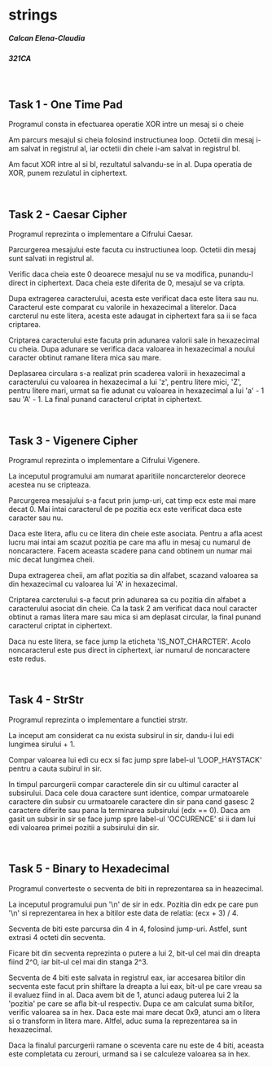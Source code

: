 # strings

##### Calcan Elena-Claudia
##### 321CA

<br/>

Task 1 - One Time Pad
---------------------

Programul consta in efectuarea operatie XOR intre un mesaj si o cheie
		
Am parcurs mesajul si cheia folosind instructiunea loop. Octetii din mesaj
i-am salvat in registrul al, iar octetii din cheie i-am salvat in registrul bl.
	
Am facut XOR intre al si bl, rezultatul salvandu-se in al. Dupa operatia de
XOR, punem rezulatul in ciphertext.


<br/>

Task 2 - Caesar Cipher
-----------------------

Programul reprezinta o implementare a Cifrului Caesar.
	
Parcurgerea mesajului este facuta cu instructiunea loop. Octetii din mesaj
sunt salvati in registrul al.
	
Verific daca cheia este 0 deoarece mesajul nu se va modifica, punandu-l
direct in ciphertext. Daca cheia este diferita de 0, mesajul se va cripta.
	
Dupa extragerea caracterului, acesta este verificat daca este litera sau 
nu. Caracterul este comparat cu valorile in hexazecimal a literelor. Daca 
carcterul nu este litera, acesta este adaugat in ciphertext fara sa ii se faca
criptarea.
	
Criptarea caracterului este facuta prin adunarea valorii sale in hexazecimal
cu cheia. Dupa adunare se verifica daca valoarea in hexazecimal a noului 
caracter obtinut ramane litera mica sau mare.
	
Deplasarea circulara s-a realizat prin scaderea valorii in hexazecimal a
caracterului cu valoarea in hexazecimal a lui 'z', pentru litere mici, 'Z', 
pentru litere mari, urmat sa fie adunat cu valoarea in hexazecimal a lui 'a' - 1
sau 'A' - 1. La final punand caracterul criptat in ciphertext.


<br/>

Task 3 - Vigenere Cipher
------------------------

Programul reprezinta o implementare a Cifrului Vigenere. 
	
La inceputul programului am numarat aparitiile noncarcterelor deorece acestea
nu se cripteaza.
	
Parcurgerea mesajului s-a facut prin jump-uri, cat timp ecx este mai mare 
decat 0. Mai intai caracterul de pe pozitia ecx este verificat daca este 
caracter sau nu.
	
Daca este litera, aflu cu ce litera din cheie este asociata. Pentru a afla
acest lucru mai intai am scazut pozitia pe care ma aflu in mesaj cu numarul de 
noncaractere. Facem aceasta scadere pana cand obtinem un numar mai mic decat
lungimea cheii.
	
Dupa extragerea cheii, am aflat pozitia sa din alfabet, scazand valoarea sa
din hexazecimal cu valoarea lui 'A' in hexazecimal.

Criptarea carcterului s-a facut prin adunarea sa cu pozitia din alfabet a
caracterului asociat din cheie. Ca la task 2 am verificat daca noul caracter 
obtinut a ramas litera mare sau mica si am deplasat circular, la final punand
caracterul criptat in ciphertext.

Daca nu este litera, se face jump la eticheta 'IS_NOT_CHARCTER'. Acolo
noncaracterul este pus direct in ciphertext, iar numarul de noncaractere este
redus.


<br/>


Task 4 - StrStr
---------------

Programul reprezinta o implementare a functiei strstr.

La inceput am considerat ca nu exista subsirul in sir, dandu-i lui edi 
lungimea sirului + 1.
	
Compar valoarea lui edi cu ecx si fac jump spre label-ul 'LOOP_HAYSTACK' 
pentru a cauta subirul in sir. 

In timpul parcurgerii compar caracterele din sir cu ultimul caracter al
subsirului. Daca cele doua caractere sunt identice, compar urmatoarele caractere
din subsir cu urmatoarele caractere din sir pana cand gasesc 2 caractere diferite
sau pana la terminarea subsirului (edx == 0). Daca am gasit un subsir in sir se 
face jump spre label-ul 'OCCURENCE' si ii dam lui edi valoarea primei pozitii a
subsirului din sir. 


<br/>

Task 5 - Binary to Hexadecimal
------------------------------

Programul converteste o secventa de biti in reprezentarea sa in heazecimal.

La inceputul programului pun '\n' de sir in edx. Pozitia din edx pe
care pun '\n' si reprezentarea in hex a bitilor este data de relatia:
(ecx + 3) / 4.

Secventa de biti este parcursa din 4 in 4, folosind jump-uri. Astfel, sunt
extrasi 4 octeti din secventa.

Ficare bit din secventa reprezinta o putere a lui 2, bit-ul cel mai din
dreapta fiind 2^0, iar bit-ul cel mai din stanga 2^3.	
	
Secventa de 4 biti este salvata in registrul eax, iar accesarea bitilor din
secventa este facut prin shiftare la dreapta a lui eax, bit-ul pe care vreau sa
il evaluez fiind in al. Daca avem bit de 1, atunci adaug puterea lui 2
la 'pozitia' pe care se afla bit-ul respectiv. Dupa ce am calculat suma bitilor,
verific valoarea sa in hex. Daca este mai mare decat 0x9, atunci am o litera si
o transform in litera mare. Altfel, aduc suma la reprezentarea sa in hexazecimal.

Daca la finalul parcurgerii ramane o sceventa care nu este de 4 biti, aceasta
este completata cu zerouri, urmand sa i se calculeze valoarea sa in hex.
